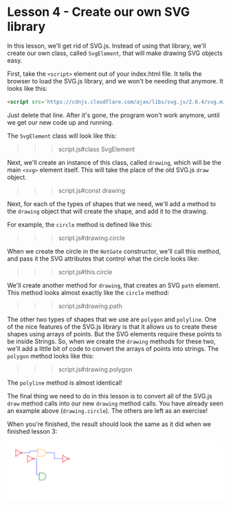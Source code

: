 # Lesson 4 - Create our own SVG library

In this lesson, we'll get rid of SVG.js. Instead of using that library, we'll
create our own class, called `SvgElement`, that will make drawing SVG objects
easy.

First, take the `<script>` element out of your index.html file. It tells the
browser to load the SVG.js library, and we won't be needing that anymore. It
looks like this:

```html
<script src='https://cdnjs.cloudflare.com/ajax/libs/svg.js/2.6.4/svg.min.js'></script>
```

Just delete that line. After it's gone, the program won't work anymore, until
we get our new code up and running.

The `SvgElement` class will look like this:

>>>script.js#class SvgElement

Next, we'll create an instance of this class, called `drawing`, which will be
the main `<svg>` element itself. This will take the place of the old SVG.js
`draw` object.

>>>script.js#const drawing

Next, for each of the types of shapes that we need, we'll add a method to the
`drawing` object that will create the shape, and add it to the drawing.

For example, the `circle` method is defined like this:

>>>script.js#drawing.circle

When we create the circle in the `NotGate` constructor, we'll call this method,
and pass it the SVG attributes that control what the circle looks like:

>>>script.js#this.circle

We'll create another method for `drawing`, that creates an SVG `path` element.
This method looks almost exactly like the `circle` method:

>>>script.js#drawing.path

The other two types of shapes that we use are `polygon` and `polyline`. One of
the nice features of the SVG.js library is that it allows us to create these
shapes using arrays of points. But the SVG elements require these points to be
inside Strings. So, when we create the `drawing` methods for these two, we'll
add a little bit of code to convert the arrays of points into strings. The
`polygon` method looks like this:

>>>script.js#drawing.polygon

The `polyline` method is almost identical!

The final thing we need to do in this lesson is to convert all of the SVG.js
`draw` method calls into our new `drawing` method calls. You have already seen
an example above (`drawing.circle`). The others are left as an exercise!

When you're finished, the result should look the same as it did when we
finished lesson 3:

![Result after Lesson 4](./result.svg)

